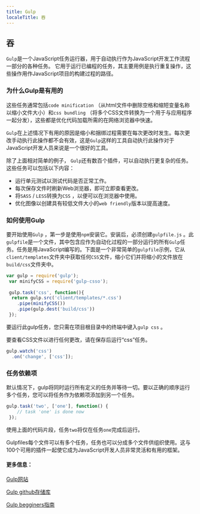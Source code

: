 ```yaml
---
title: Gulp
localeTitle: 吞
---
```

## 吞

`Gulp`是一个JavaScript任务运行器，用于自动执行作为JavaScript开发工作流程一部分的各种任务。 它用于运行已编程的任务，其主要用例是执行重复操作，这些操作用作JavaScript项目的构建过程的路径。

### 为什么Gulp是有用的

这些任务通常包括`code minification` （从html文件中删除空格和缩短变量名称以缩小文件大小）和`css bundling` （将多个CSS文件转换为一个用于与应用程序一起分发），这些都是优化代码加载所需的在网络浏览器中快速。

`Gulp`在上述情况下有用的原因是缩小和捆绑过程需要在每次更改时发生。每次更改手动执行此操作都不会有效，这是`Gulp`这样的工具自动执行此操作对于JavaScript开发人员来说是一个很好的工具。

除了上面相对简单的例子， `Gulp`还有数百个插件，可以自动执行更复杂的任务。这些任务可以包括以下内容：

*   运行单元测试以测试代码是否正常工作。
*   每次保存文件时刷新Web浏览器，即可立即查看更改。
*   将`SASS` / `LESS`转换为`CSS` ，以便可以在浏览器中使用。
*   优化图像以创建具有较低文件大小的`web friendly`版本以提高速度。

### 如何使用Gulp

要开始使用`Gulp` ，第一步是使用`npm`安装它。安装后，必须创建`gulpfile.js` 。此`gulpfile`是一个文件，其中包含应作为自动化过程的一部分运行的所有`Gulp`任务。任务是用JavaScript编写的。下面是一个非常简单的`gulpfile`示例，它从`client/templates`文件夹中获取任何`CSS`文件，缩小它们并将缩小的文件放在`build/css`文件夹中。

```javascript
var gulp = require('gulp'); 
 var minifyCSS = require('gulp-csso'); 
 
 gulp.task('css', function(){ 
  return gulp.src('client/templates/*.css') 
    .pipe(minifyCSS()) 
    .pipe(gulp.dest('build/css')) 
 }); 
```

要运行此gulp任务，您只需在项目根目录中的终端中键入`gulp css` 。

要查看CSS文件以进行任何更改，请在保存后运行“css”任务。

```javascript
gulp.watch('css') 
  .on('change', ['css']); 
```

### 任务依赖项

默认情况下，gulp将同时运行所有定义的任务并等待一切。要以正确的顺序运行多个任务，您可以将任务作为依赖项添加到另一个任务。

```javascript
gulp.task('two', ['one'], function() { 
    // task 'one' is done now 
 }); 
```

使用上面的代码片段，任务`two`将仅在任务`one`完成后运行。

Gulpfiles每个文件可以有多个任务，任务也可以分成多个文件供组织使用。这与100个可用的插件一起使它成为JavaScript开发人员非常灵活和有用的框架。

#### 更多信息：

[Gulp网站](https://gulpjs.com/)

[Gulp github存储库](https://github.com/gulpjs/gulp)

[Gulp begginers指南](https://css-tricks.com/gulp-for-beginners/)